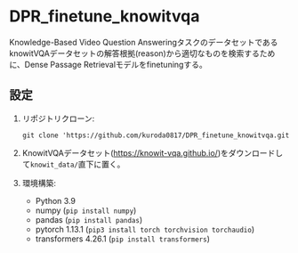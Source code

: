 # DPR_finetune_knowitvqa
Knowledge-Based Video Question AnsweringタスクのデータセットであるknowitVQAデータセットの解答根拠(reason)から適切なものを検索するために、Dense Passage Retrievalモデルをfinetuningする。

## 設定
1. リポジトリクローン: 
    
    `git clone 'https://github.com/kuroda0817/DPR_finetune_knowitvqa.git`
    
2. KnowitVQAデータセット(https://knowit-vqa.github.io/)をダウンロードして`knowit_data/`直下に置く。

3. 環境構築:
    - Python 3.9
    - numpy (`pip install numpy`)
    - pandas (`pip install pandas`)
    - pytorch 1.13.1 (`pip3 install torch torchvision torchaudio`)
    - transformers 4.26.1 (`pip install transformers`) 
